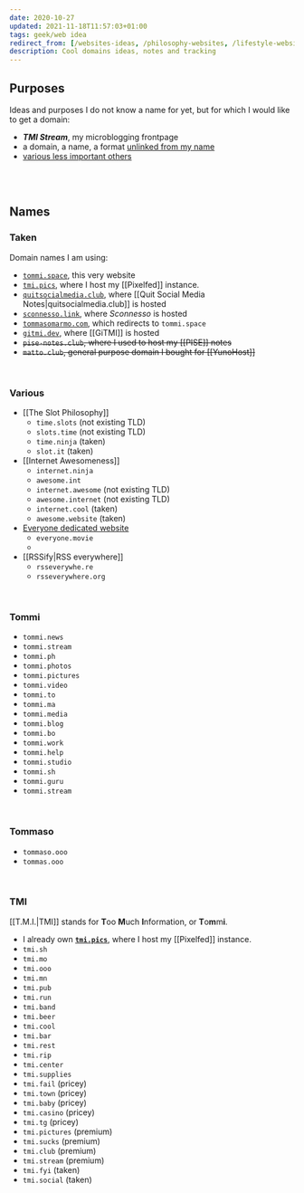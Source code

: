 ```yaml
---
date: 2020-10-27
updated: 2021-11-18T11:57:03+01:00
tags: geek/web idea
redirect_from: [/websites-ideas, /philosophy-websites, /lifestyle-websites, /websites-creation, /domain, /domain-names, /tld, /tlds]
description: Cool domains ideas, notes and tracking
---
```

[tommi.space]: https://tommi.space 'The virtual representation of Tommi’s mind'
[tommasomarmo.com]: https://tommasomarmo.com 'The virtual representation of Tommi’s mind'
[tmi.pics]: https://tmi.pics 'TMI Pics'
[quitsocialmedia.club]: https://quitsocialmedia.club 'Quit Social Media'
[sconnesso.link]: https://sconnesso.link 'Sconnesso'
[gitmi.dev]: https://gitmi.dev 'GiTMI'
## Purposes

Ideas and purposes I do not know a name for yet, but for which I would like to get a domain:
- **<cite>TMI Stream</cite>**, my microblogging frontpage
- a domain, a name, a format <u>unlinked from my name</u>
- [various less important others](#various)

<br>
<br>

## Names

### Taken

Domain names I am using:

- [`tommi.space`][tommi.space], this very website
- [`tmi.pics`][tmi.pics], where I host my [[Pixelfed]] instance.
- [`quitsocialmedia.club`][quitsocialmedia.club], where [[Quit Social Media Notes|quitsocialmedia.club]] is hosted
- [`sconnesso.link`][sconnesso.link], where <cite>Sconnesso</cite> is hosted
- [`tommasomarmo.com`][tommasomarmo.com], which redirects to `tommi.space`
- [`gitmi.dev`][gitmi.dev], where [[GiTMI]] is hosted
- ~~`pise-notes.club`, where I used to host my [[PISE]] notes~~
- ~~`matto.club`, general purpose domain I bought for [[YunoHost]]~~

<br>

### Various

- [[The Slot Philosophy]]
	- `time.slots` (not existing TLD)
	- `slots.time` (not existing TLD)
	- `time.ninja` (taken)
	- `slot.it` (taken)
- [[Internet Awesomeness]]
	- `internet.ninja`
	- `awesome.int`
	- `internet.awesome` (not existing TLD)
	- `awesome.internet` (not existing TLD)
	- `internet.cool` (taken)
	- `awesome.website` (taken)
- [Everyone dedicated website](/everyone 'Everyone short movie')
	- `everyone.movie`
	- 
- [[RSSify|RSS everywhere]]
	- `rsseverywhe.re`
	- `rsseverywhere.org`

<br>

### Tommi

- `tommi.news`
- `tommi.stream`
- `tommi.ph`
- `tommi.photos`
- `tommi.pictures`
- `tommi.video`
- `tommi.to`
- `tommi.ma`
- `tommi.media`
- `tommi.blog`
- `tommi.bo`
- `tommi.work`
- `tommi.help`
- `tommi.studio`
- `tommi.sh`
- `tommi.guru`
- `tommi.stream`

<br>

### Tommaso

- `tommaso.ooo`
- `tommas.ooo`

<br>

### TMI

[[T.M.I.|TMI]] stands for **T**oo **M**uch **I**nformation, or **T**o**m**m**i**.

- I already own [**`tmi.pics`**][tmi.pics], where I host my [[Pixelfed]] instance.
- `tmi.sh`
- `tmi.mo`
- `tmi.ooo`
- `tmi.mn`
- `tmi.pub`
- `tmi.run`
- `tmi.band`
- `tmi.beer`
- `tmi.cool`
- `tmi.bar`
- `tmi.rest`
- `tmi.rip`
- `tmi.center`
- `tmi.supplies`
- `tmi.fail` (pricey)
- `tmi.town` (pricey)
- `tmi.baby` (pricey)
- `tmi.casino` (pricey)
- `tmi.tg` (pricey)
- `tmi.pictures` (premium)
- `tmi.sucks` (premium)
- `tmi.club` (premium)
- `tmi.stream` (premium)
- `tmi.fyi` (taken)
- `tmi.social` (taken)
